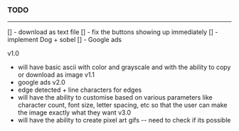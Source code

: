 ### TODO
---

[] - download as text file
[] - fix the buttons showing up immediately
[] - implement Dog + sobel
[] - Google ads


v1.0
 - will have basic ascii with color and grayscale and with the ability to copy or download as image
v1.1  
 - google ads
v2.0
 - edge detected + line characters for edges 
 - will have the ability to customise based on various parameters like character count, font size, letter spacing, etc so that the user can make the image exactly what they want
v3.0 
 - will have the ability to create pixel art gifs -- need to check if its possible